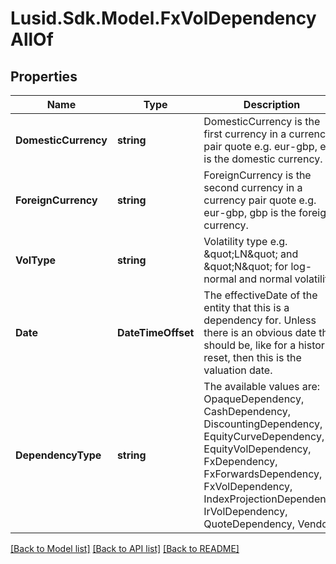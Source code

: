 # Lusid.Sdk.Model.FxVolDependencyAllOf

## Properties

Name | Type | Description | Notes
------------ | ------------- | ------------- | -------------
**DomesticCurrency** | **string** | DomesticCurrency is the first currency in a currency pair quote e.g. eur-gbp, eur is the domestic currency. | 
**ForeignCurrency** | **string** | ForeignCurrency is the second currency in a currency pair quote e.g. eur-gbp, gbp is the foreign currency. | 
**VolType** | **string** | Volatility type e.g. \&quot;LN\&quot; and \&quot;N\&quot; for log-normal and normal volatility. | 
**Date** | **DateTimeOffset** | The effectiveDate of the entity that this is a dependency for.  Unless there is an obvious date this should be, like for a historic reset, then this is the valuation date. | 
**DependencyType** | **string** | The available values are: OpaqueDependency, CashDependency, DiscountingDependency, EquityCurveDependency, EquityVolDependency, FxDependency, FxForwardsDependency, FxVolDependency, IndexProjectionDependency, IrVolDependency, QuoteDependency, Vendor | 

[[Back to Model list]](../README.md#documentation-for-models) [[Back to API list]](../README.md#documentation-for-api-endpoints) [[Back to README]](../README.md)

